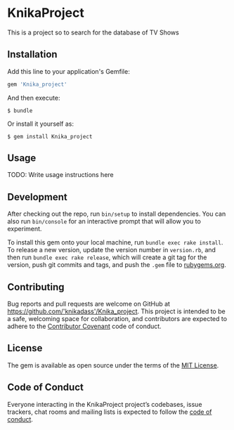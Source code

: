 # KnikaProject

This is a project so to search for the database of TV Shows

## Installation

Add this line to your application's Gemfile:

```ruby
gem 'Knika_project'
```

And then execute:

    $ bundle

Or install it yourself as:

    $ gem install Knika_project

## Usage

TODO: Write usage instructions here

## Development

After checking out the repo, run `bin/setup` to install dependencies. You can also run `bin/console` for an interactive prompt that will allow you to experiment.

To install this gem onto your local machine, run `bundle exec rake install`. To release a new version, update the version number in `version.rb`, and then run `bundle exec rake release`, which will create a git tag for the version, push git commits and tags, and push the `.gem` file to [rubygems.org](https://rubygems.org).

## Contributing

Bug reports and pull requests are welcome on GitHub at https://github.com/'knikadass'/Knika_project. This project is intended to be a safe, welcoming space for collaboration, and contributors are expected to adhere to the [Contributor Covenant](http://contributor-covenant.org) code of conduct.

## License

The gem is available as open source under the terms of the [MIT License](https://opensource.org/licenses/MIT).

## Code of Conduct

Everyone interacting in the KnikaProject project’s codebases, issue trackers, chat rooms and mailing lists is expected to follow the [code of conduct](https://github.com/'knikadass'/Knika_project/blob/master/CODE_OF_CONDUCT.md).
